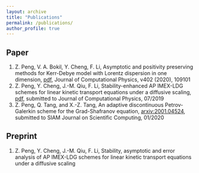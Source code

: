 ```yaml
---
layout: archive
title: "Publications"
permalink: /publications/
author_profile: true
---
```

Paper
--------------
1. Z. Peng, V. A. Bokil, Y. Cheng, F. Li, Asymptotic and positivity preserving methods for Kerr-Debye model with Lorentz dispersion in one dimension, [pdf](https://homepages.rpi.edu/~lif/papers/paperOPAP_peng.pdf), Journal of Computational Physics, v402 (2020), 109101
1. Z. Peng, Y. Cheng, J.-M. Qiu, F. Li, Stability-enhanced AP IMEX-LDG schemes for linear kinetic transport equations under a diffusive scaling, [pdf](https://homepages.rpi.edu/~lif/papers/paper_APN1_Peng.pdf), submitted to Journal of Computational Physics, 07/2019
1. Z. Peng, Q. Tang, and X.-Z. Tang, An adaptive discontinuous Petrov-Galerkin scheme for the Grad-Shafranov equation, [arxiv:2001.04524](https://arxiv.org/abs/2001.04524), submitted to SIAM Journal on Scientific Computing, 01/2020


Preprint
-----------
1. Z. Peng, Y. Cheng, J.-M. Qiu, F. Li, Stability, asymptotic and error analysis of  AP IMEX-LDG schemes for linear kinetic transport equations under a diffusive scaling
